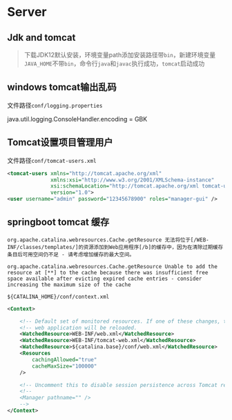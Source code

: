 # Server

## Jdk and tomcat

> 下载JDK12默认安装，环境变量path添加安装路径带`bin`，新建环境变量`JAVA_HOME`不带`bin`，命令行`java`和`javac`执行成功，`tomcat`启动成功



## windows tomcat输出乱码

文件路径`conf/logging.properties`

java.util.logging.ConsoleHandler.encoding = GBK



## Tomcat设置项目管理用户

文件路径`conf/tomcat-users.xml`

```xml
<tomcat-users xmlns="http://tomcat.apache.org/xml"
              xmlns:xsi="http://www.w3.org/2001/XMLSchema-instance"
              xsi:schemaLocation="http://tomcat.apache.org/xml tomcat-users.xsd"
              version="1.0">
<user username="admin" password="12345678900" roles="manager-gui" />
```



## springboot tomcat 缓存

`org.apache.catalina.webresources.Cache.getResource 无法将位于[/WEB-INF/classes/templates/]的资源添加到Web应用程序[/b]的缓存中，因为在清除过期缓存条目后可用空间仍不足 - 请考虑增加缓存的最大空间。`

`org.apache.catalina.webresources.Cache.getResource Unable to add the resource at [**] to the cache because there was insufficient free space available after evicting expired cache entries - consider increasing the maximum size of the cache`

`${CATALINA_HOME}/conf/context.xml`

```xml
<Context>

    <!-- Default set of monitored resources. If one of these changes, the    -->
    <!-- web application will be reloaded.                                   -->
    <WatchedResource>WEB-INF/web.xml</WatchedResource>
    <WatchedResource>WEB-INF/tomcat-web.xml</WatchedResource>
    <WatchedResource>${catalina.base}/conf/web.xml</WatchedResource>
    <Resources
        cachingAllowed="true"
        cacheMaxSize="100000"
    />

    <!-- Uncomment this to disable session persistence across Tomcat restarts -->
    <!--
    <Manager pathname="" />
    -->
</Context>
```

